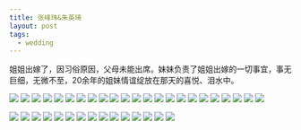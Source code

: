 ```yaml
---
title: 张峰玮&朱英琦
layout: post
tags:
  - wedding
---
```

姐姐出嫁了，因习俗原因，父母未能出席。妹妹负责了姐姐出嫁的一切事宜，事无巨细，无微不至，20余年的姐妹情谊绽放在那天的喜悦、泪水中。

![](http://7xo9zb.com1.z0.glb.clouddn.com/20160615-1.jpg)
![](http://7xo9zb.com1.z0.glb.clouddn.com/20160615-2.jpg)
![](http://7xo9zb.com1.z0.glb.clouddn.com/20160615-3.jpg)
![](http://7xo9zb.com1.z0.glb.clouddn.com/20160615-5.jpg)
![](http://7xo9zb.com1.z0.glb.clouddn.com/20160615-6.jpg)
![](http://7xo9zb.com1.z0.glb.clouddn.com/20160615-7.jpg)
![](http://7xo9zb.com1.z0.glb.clouddn.com/20160615-8.jpg)
![](http://7xo9zb.com1.z0.glb.clouddn.com/20160615-9.jpg)
![](http://7xo9zb.com1.z0.glb.clouddn.com/20160615-10.jpg)
![](http://7xo9zb.com1.z0.glb.clouddn.com/20160615-11.jpg)
![](http://7xo9zb.com1.z0.glb.clouddn.com/20160615-13.jpg)
![](http://7xo9zb.com1.z0.glb.clouddn.com/20160615-14.jpg)
![](http://7xo9zb.com1.z0.glb.clouddn.com/20160615-15.jpg)
![](http://7xo9zb.com1.z0.glb.clouddn.com/20160615-16.jpg)
![](http://7xo9zb.com1.z0.glb.clouddn.com/20160615-17.jpg)
![](http://7xo9zb.com1.z0.glb.clouddn.com/20160615-18.jpg)
![](http://7xo9zb.com1.z0.glb.clouddn.com/20160615-19.jpg)
![](http://7xo9zb.com1.z0.glb.clouddn.com/20160615-20.jpg)
![](http://7xo9zb.com1.z0.glb.clouddn.com/20160615-21.jpg)
![](http://7xo9zb.com1.z0.glb.clouddn.com/20160615-22.jpg)
![](http://7xo9zb.com1.z0.glb.clouddn.com/20160615-23.jpg)
![](http://7xo9zb.com1.z0.glb.clouddn.com/20160615-24.jpg)
![](http://7xo9zb.com1.z0.glb.clouddn.com/20160615-25.jpg)

![](http://7xo9zb.com1.z0.glb.clouddn.com/20160615-26.jpg)
![](http://7xo9zb.com1.z0.glb.clouddn.com/20160615-27.jpg)
![](http://7xo9zb.com1.z0.glb.clouddn.com/20160615-28.jpg)
![](http://7xo9zb.com1.z0.glb.clouddn.com/20160615-41.jpg)
![](http://7xo9zb.com1.z0.glb.clouddn.com/20160615-29.jpg)
![](http://7xo9zb.com1.z0.glb.clouddn.com/20160615-30.jpg)
![](http://7xo9zb.com1.z0.glb.clouddn.com/20160615-31.jpg)
![](http://7xo9zb.com1.z0.glb.clouddn.com/20160615-32.jpg)
![](http://7xo9zb.com1.z0.glb.clouddn.com/20160615-33.jpg)
![](http://7xo9zb.com1.z0.glb.clouddn.com/20160615-34.jpg)
![](http://7xo9zb.com1.z0.glb.clouddn.com/20160615-35.jpg)
![](http://7xo9zb.com1.z0.glb.clouddn.com/20160615-36.jpg)
![](http://7xo9zb.com1.z0.glb.clouddn.com/20160615-37.jpg)
![](http://7xo9zb.com1.z0.glb.clouddn.com/20160615-38.jpg)
![](http://7xo9zb.com1.z0.glb.clouddn.com/20160615-39.jpg)
